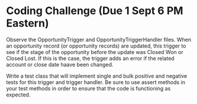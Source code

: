 # Coding Challenge (Due 1 Sept 6 PM Eastern)

Observe the OpportunityTrigger and OpportunityTriggerHandler files. When an opportunity record (or opportunity records) are updated, this trigger to see if the stage of the opportunity before the update was Closed Won or Closed Lost. If this is the case, the trigger adds an error if the related account or close date haave been changed.

Write a test class that will implement single and bulk positive and negative tests for this trigger and trigger handler. Be sure to use assert methods in your test methods in order to ensure that the code is functioning as expected.
